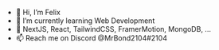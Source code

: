 - 👋 Hi, I’m Felix
- 🌱 I’m currently learning Web Development
- 💞️ NextJS, React, TailwindCSS, FramerMotion, MongoDB, ...
- 📫 Reach me on Discord @MrBond2104#2104

<!---
MrBond2104/MrBond2104 is a ✨ special ✨ repository because its `README.md` (this file) appears on your GitHub profile.
You can click the Preview link to take a look at your changes.
--->
